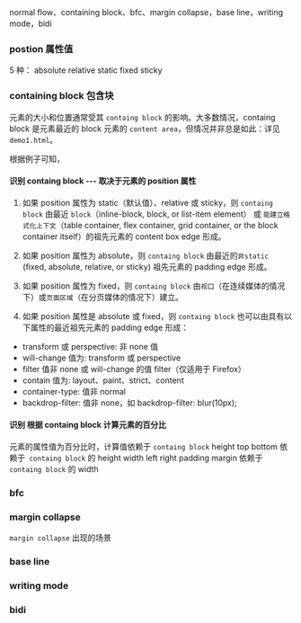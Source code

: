 normal flow、containing block、bfc、margin collapse，base line，writing mode，bidi

### postion 属性值

5 种：
absolute
relative
static
fixed
sticky

### containing block 包含块

元素的大小和位置通常受其 `containg block` 的影响。大多数情况，containg block 是元素最近的 block 元素的 `content area`，但情况并非总是如此：详见 `demo1.html`。

根据例子可知，

#### 识别 containg block --- 取决于元素的 position 属性

1. 如果 position 属性为 static（默认值）、relative 或 sticky，则 `containg block` 由最近 `block`（inline-block, block, or list-item element） 或 `能建立格式化上下文`（table container, flex container, grid container, or the block container itself）的祖先元素的 content box edge 形成。

2. 如果 position 属性为 absolute，则 `containg block` 由最近的`非static` (fixed, absolute, relative, or sticky) 祖先元素的 padding edge 形成。

3. 如果 position 属性为 fixed，则 `containg block` 由`视口`（在连续媒体的情况下）或`页面区域`（在分页媒体的情况下）建立。

4. 如果 position 属性是 absolute 或 fixed，则 `containg block` 也可以由具有以下属性的最近祖先元素的 padding edge 形成：

- transform 或 perspective: 非 none 值
- will-change 值为: transform 或 perspective
- filter 值非 none 或 will-change 的值 filter（仅适用于 Firefox）
- contain 值为: layout、paint、strict、content
- container-type: 值非 normal
- backdrop-filter: 值非 none，如 backdrop-filter: blur(10px);

#### 识别 根据 containg block 计算元素的百分比

元素的属性值为百分比时，计算值依赖于 `containg block`
height top bottom 依赖于` containg block` 的 height
width left right padding margin 依赖于` containg block` 的 width

### bfc

### margin collapse

`margin collapse` 出现的场景

### base line

### writing mode

### bidi
